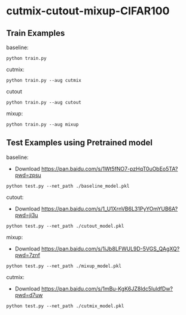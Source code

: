 # cutmix-cutout-mixup-CIFAR100

## Train Examples

baseline:

```shell
python train.py
```

cutmix:

```shell
python train.py --aug cutmix
```

cutout

```shell
python train.py --aug cutout
```

mixup:

```shell
python train.py --aug mixup
```



## Test Examples using Pretrained model

baseline: 

- Download https://pan.baidu.com/s/1Wt5fNO7-pzHqT0uObEo5TA?pwd=zpsu

```shell
python test.py --net_path ./baseline_model.pkl
```

cutout:

- Download https://pan.baidu.com/s/1_U1XrnVB6L31PyYOmYUB6A?pwd=ji3u

```shell
python test.py --net_path ./cutout_model.pkl
```

mixup:

- Download https://pan.baidu.com/s/1iJb8LFWUL9D-5VGS_QAgXQ?pwd=7znf

```shell
python test.py --net_path ./mixup_model.pkl
```

cutmix:

- Download https://pan.baidu.com/s/1mBu-KgK6JZ8ldc5luldfDw?pwd=d7uw

```shell
python test.py --net_path ./cutmix_model.pkl
```


